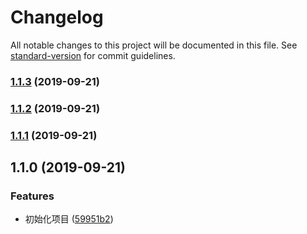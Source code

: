 # Changelog

All notable changes to this project will be documented in this file. See [standard-version](https://github.com/conventional-changelog/standard-version) for commit guidelines.

### [1.1.3](https://github.com/chj-damon/commit-demo/compare/v1.1.2...v1.1.3) (2019-09-21)

### [1.1.2](https://github.com/chj-damon/commit-demo/compare/v1.1.1...v1.1.2) (2019-09-21)

### [1.1.1](https://github.com/chj-damon/commit-demo/compare/v1.1.0...v1.1.1) (2019-09-21)

## 1.1.0 (2019-09-21)


### Features

* 初始化项目 ([59951b2](https://github.com/chj-damon/commit-demo/commit/59951b2))
